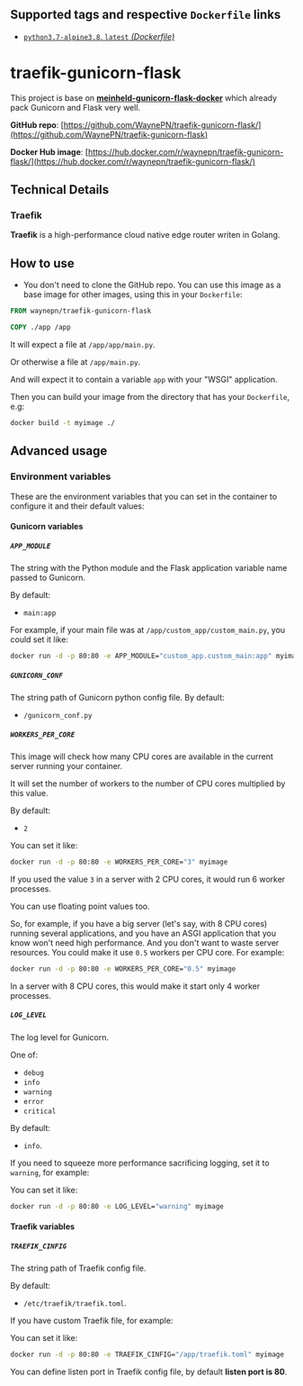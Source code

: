 ## Supported tags and respective `Dockerfile` links

* [`python3.7-alpine3.8`, `latest` _(Dockerfile)_](traefik1.7-python3.7-alpine3.8/Dockerfile)

# traefik-gunicorn-flask
This project is base on **[meinheld-gunicorn-flask-docker](https://github.com/tiangolo/meinheld-gunicorn-flask-docker)** which already pack Gunicorn and Flask very well. 

**GitHub repo**: [https://github.com/WaynePN/traefik-gunicorn-flask/](https://github.com/WaynePN/traefik-gunicorn-flask)

**Docker Hub image**: [https://hub.docker.com/r/waynepn/traefik-gunicorn-flask/](https://hub.docker.com/r/waynepn/traefik-gunicorn-flask/)

## Technical Details

### Traefik

**Traefik** is a high-performance cloud native edge router writen in Golang.

## How to use

* You don't need to clone the GitHub repo. You can use this image as a base image for other images, using this in your `Dockerfile`:

```Dockerfile
FROM waynepn/traefik-gunicorn-flask

COPY ./app /app
```

It will expect a file at `/app/app/main.py`.

Or otherwise a file at `/app/main.py`.

And will expect it to contain a variable `app` with your "WSGI" application.

Then you can build your image from the directory that has your `Dockerfile`, e.g:

```bash
docker build -t myimage ./
```

## Advanced usage

### Environment variables

These are the environment variables that you can set in the container to configure it and their default values:

#### Gunicorn variables

##### `APP_MODULE`

The string with the Python module and the Flask application variable name passed to Gunicorn.

By default:

* `main:app` 

For example, if your main file was at `/app/custom_app/custom_main.py`, you could set it like:

```bash
docker run -d -p 80:80 -e APP_MODULE="custom_app.custom_main:app" myimage
```

##### `GUNICORN_CONF`

The string path of Gunicorn python config file.
By default:
* `/gunicorn_conf.py` 

##### `WORKERS_PER_CORE`

This image will check how many CPU cores are available in the current server running your container.

It will set the number of workers to the number of CPU cores multiplied by this value.

By default:

* `2`

You can set it like:

```bash
docker run -d -p 80:80 -e WORKERS_PER_CORE="3" myimage
```

If you used the value `3` in a server with 2 CPU cores, it would run 6 worker processes.

You can use floating point values too.

So, for example, if you have a big server (let's say, with 8 CPU cores) running several applications, and you have an ASGI application that you know won't need high performance. And you don't want to waste server resources. You could make it use `0.5` workers per CPU core. For example:

```bash
docker run -d -p 80:80 -e WORKERS_PER_CORE="0.5" myimage
```

In a server with 8 CPU cores, this would make it start only 4 worker processes.

##### `LOG_LEVEL`

The log level for Gunicorn.

One of:

* `debug`
* `info`
* `warning`
* `error`
* `critical`

By default:

* `info`.

If you need to squeeze more performance sacrificing logging, set it to `warning`, for example:

You can set it like:

```bash
docker run -d -p 80:80 -e LOG_LEVEL="warning" myimage
```

#### Traefik variables

##### `TRAEFIK_CINFIG`

The string path of Traefik config file.

By default:

* `/etc/traefik/traefik.toml`.

If you have custom Traefik file, for example:

You can set it like:

```bash
docker run -d -p 80:80 -e TRAEFIK_CINFIG="/app/traefik.toml" myimage
```

You can define listen port in Traefik config file, by default **listen port is 80**.

 

